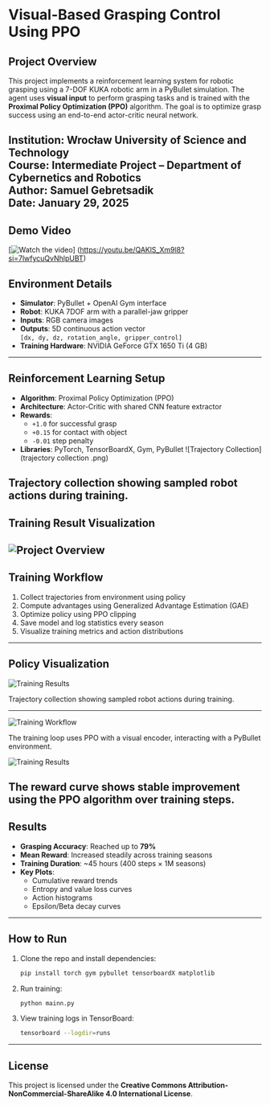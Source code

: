# Visual-Based Grasping Control Using PPO

## Project Overview

This project implements a reinforcement learning system for robotic grasping using a 7-DOF KUKA robotic arm in a PyBullet simulation. The agent uses **visual input** to perform grasping tasks and is trained with the **Proximal Policy Optimization (PPO)** algorithm. The goal is to optimize grasp success using an end-to-end actor-critic neural network.

**Institution**: Wrocław University of Science and Technology  
**Course**: Intermediate Project – Department of Cybernetics and Robotics  
**Author**: Samuel Gebretsadik  
**Date**: January 29, 2025
---


## Demo Video

[![Watch the video](vodeo.png)]
(https://youtu.be/QAKlS_Xm9l8?si=7lwfycuQvNhlpUBT)
## Environment Details

- **Simulator**: PyBullet + OpenAI Gym interface
- **Robot**: KUKA 7DOF arm with a parallel-jaw gripper
- **Inputs**: RGB camera images
- **Outputs**: 5D continuous action vector  
  `[dx, dy, dz, rotation_angle, gripper_control]`
- **Training Hardware**: NVIDIA GeForce GTX 1650 Ti (4 GB)

---


## Reinforcement Learning Setup

- **Algorithm**: Proximal Policy Optimization (PPO)
- **Architecture**: Actor-Critic with shared CNN feature extractor
- **Rewards**:
  - `+1.0` for successful grasp
  - `+0.15` for contact with object
  - `-0.01` step penalty
- **Libraries**: PyTorch, TensorBoardX, Gym, PyBullet
![Trajectory Collection](trajectory collection .png)

Trajectory collection showing sampled robot actions during training.
---
## Training Result Visualization


![Project Overview](project.png)
---

## Training Workflow

1. Collect trajectories from environment using policy
2. Compute advantages using Generalized Advantage Estimation (GAE)
3. Optimize policy using PPO clipping
4. Save model and log statistics every season
5. Visualize training metrics and action distributions


---

## Policy Visualization

![Training Results](trajectory_collection.png)

Trajectory collection showing sampled robot actions during training.

---



![Training Workflow](PPO.png)

The training loop uses PPO with a visual encoder, interacting with a PyBullet environment.

![Training Results](result.png)

The reward curve shows stable improvement using the PPO algorithm over training steps.
---

## Results

- **Grasping Accuracy**: Reached up to **79%**
- **Mean Reward**: Increased steadily across training seasons
- **Training Duration**: ~45 hours (400 steps × 1M seasons)
- **Key Plots**:
  - Cumulative reward trends
  - Entropy and value loss curves
  - Action histograms
  - Epsilon/Beta decay curves

---

## How to Run

1. Clone the repo and install dependencies:
   ```bash
   pip install torch gym pybullet tensorboardX matplotlib
   ```

2. Run training:
   ```bash
   python mainn.py
   ```

3. View training logs in TensorBoard:
   ```bash
   tensorboard --logdir=runs
   ```

---

## License

This project is licensed under the **Creative Commons Attribution-NonCommercial-ShareAlike 4.0 International License**.

